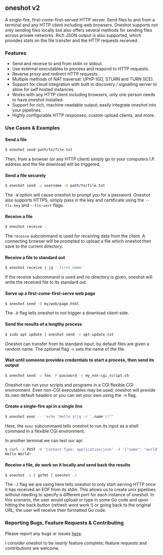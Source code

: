 ## oneshot v2

A single-fire, first-come-first-served HTTP server.
Send files to and from a terminal and any HTTP client including web browsers.
Oneshot supports not only sending files locally but also offers several methods for sending files across private networks. 
Rich JSON output is also supported, which provides stats on the file transfer and the HTTP requests received.

### Features
- Send and receive to and from stdin or stdout.
- Use external executables to process and respond to HTTP requests.
- Reverse proxy and redirect HTTP requests.
- Multiple methods of NAT traversal: UPnP-IGD, STURN and TURN (ICE).
- Support for cloud integration with built in discovery / signalling server to allow for self hosted instances.
- Works with any HTTP client including browsers, only one person needs to have oneshot installed.
- Support for rich, machine-readable output; easily integrate oneshot into your pipelines.
- Highly configurable HTTP responses, custom upload clients, and more.

### Use Cases & Examples

#### Send a file
```bash
$ oneshot send path/to/file.txt
```
Then, from a browser (or any HTTP client) simply go to your computers I.P. address and the file download will be triggered.

#### Send a file securely
```bash
$ oneshot send -u username -W path/to/file.txt
```
The `-W` option will cause oneshot to prompt you for a password.
Oneshot also supports HTTPS, simply pass in the key and certificate using the `--tls-key` and `--tls-cert` flags.

#### Receive a file
```bash
$ oneshot receive .
```
The `receive` subcommand is used for receiving data from the client. 
A connecting browser will be prompted to upload a file which oneshot then save to the current directory.

#### Receive a file to standard out
```bash
$ oneshot receive | jq '.first_name'
```
If the receive subcommand is used and no directory is given, oneshot will write the received file to its standard out.

#### Serve up a first-come-first-serve web page
```bash
$ oneshot send -D my/web/page.html
```
The `-D` flag tells oneshot to not trigger a download client-side.

#### Send the results of a lengthy process
```bash
$ sudo apt update | oneshot send -n apt-update.txt
```
Oneshot can transfer from its standard input; by default files are given a random name.
The optional flag `-n` sets the name of the file.

#### Wait until someone provides credentials to start a process, then send its output
```bash
$ oneshot send -u foo -P password -c my_non-cgi_script.sh
```
Oneshot can run your scripts and programs in a CGI flexible CGI environment.
Even non-CGI executables may be used; oneshot will provide its own default headers or you can set your own using the `-H` flag.

#### Create a single-fire api in a single line
```bash
$ oneshot exec -- 'echo "Hello $(jq -r '.name')!"'
```
Here, the `exec` subcommand tells oneshot to run its input as a shell command in a flexible CGI environment.

In another terminal we can test our api:
```bash
$ curl -X POST -H 'Content-Type: application/json' -d '{"name": "world"}' localhost:8080
Hello World!
```

#### Receive a file, do work on it locally and send back the results
```bash
$ oneshot -u | gofmt | oneshot -J
```
The `-J` flag we are using here tells oneshot to only start serving HTTP once it has received an EOF from its stdin.
This allows us to create unix pipelines without needing to specify a different port for each instance of oneshot.
In this scenario, the user would upload or type in some Go code and upon hitting the back button (refresh wont work !) or going back to the original URL, the user will receive their formatted Go code.

### Reporting Bugs, Feature Requests & Contributing
Please report any bugs or issues [here](https://github.com/forestnode-io/oneshot/issues).

I consider oneshot to be *nearly* feature complete; feature requests and contributions are welcome.